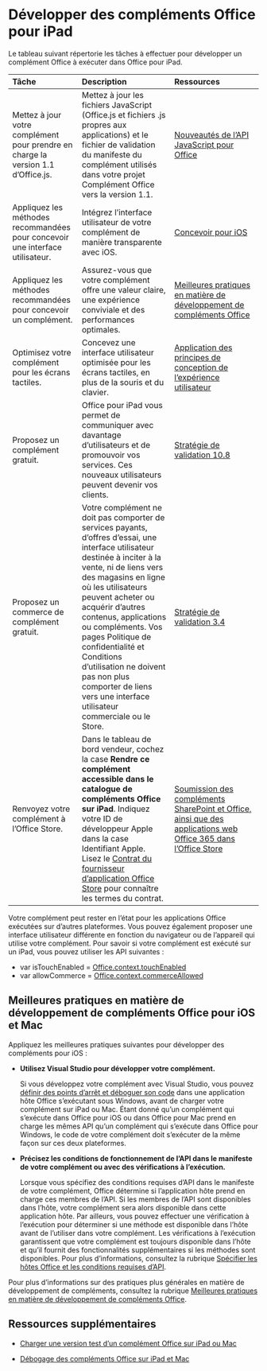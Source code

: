 
# <a name="develop-office-add-ins-for-the-ipad"></a>Développer des compléments Office pour iPad


Le tableau suivant répertorie les tâches à effectuer pour développer un complément Office à exécuter dans Office pour iPad.


|**Tâche**|**Description**|**Ressources**|
|:-----|:-----|:-----|
|Mettez à jour votre complément pour prendre en charge la version 1.1 d’Office.js.|Mettez à jour les fichiers JavaScript (Office.js et fichiers .js propres aux applications) et le fichier de validation du manifeste du complément utilisés dans votre projet Complément Office vers la version 1.1.|[Nouveautés de l’API JavaScript pour Office](../../reference/what's-changed-in-the-javascript-api-for-office.md)|
|Appliquez les méthodes recommandées pour concevoir une interface utilisateur.|Intégrez l’interface utilisateur de votre complément de manière transparente avec iOS.|[Concevoir pour iOS](https://developer.apple.com/library/ios/documentation/UserExperience/Conceptual/MobileHIG/)|
|Appliquez les méthodes recommandées pour concevoir un complément.|Assurez-vous que votre complément offre une valeur claire, une expérience conviviale et des performances optimales.|[Meilleures pratiques en matière de développement de compléments Office](../../docs/overview/add-in-development-best-practices.md)|
|Optimisez votre complément pour les écrans tactiles.|Concevez une interface utilisateur optimisée pour les écrans tactiles, en plus de la souris et du clavier.|[Application des principes de conception de l’expérience utilisateur](https://msdn.microsoft.com/EN-US/library/mt590883.aspx#Anchor_3)|
|Proposez un complément gratuit.|Office pour iPad vous permet de communiquer avec davantage d’utilisateurs et de promouvoir vos services. Ces nouveaux utilisateurs peuvent devenir vos clients.|[Stratégie de validation 10.8](http://msdn.microsoft.com/library/cd90836a-523e-42f5-ab02-5123cdf9fefe%28Office.15%29.aspx)|
|Proposez un commerce de complément gratuit.|Votre complément ne doit pas comporter de services payants, d’offres d’essai, une interface utilisateur destinée à inciter à la vente, ni de liens vers des magasins en ligne où les utilisateurs peuvent acheter ou acquérir d’autres contenus, applications ou compléments. Vos pages Politique de confidentialité et Conditions d’utilisation ne doivent pas non plus comporter de liens vers une interface utilisateur commerciale ou le Store.|[Stratégie de validation 3.4](http://msdn.microsoft.com/library/cd90836a-523e-42f5-ab02-5123cdf9fefe%28Office.15%29.aspx)|
|Renvoyez votre complément à l’Office Store.|Dans le tableau de bord vendeur, cochez la case **Rendre ce complément accessible dans le catalogue de compléments Office sur iPad**. Indiquez votre ID de développeur Apple dans la case Identifiant Apple. Lisez le [Contrat du fournisseur d’application Office Store](https://sellerdashboard.microsoft.com/Assets/Content/Agreements/en-US/Office_Store_Seller_Agreement_20120927.htm) pour connaître les termes du contrat.|[Soumission des compléments SharePoint et Office, ainsi que des applications web Office 365 dans l’Office Store](http://msdn.microsoft.com/library/ff075782-1303-4517-91cc-b3d730e9b9ae%28Office.15%29.aspx)|

Votre complément peut rester en l’état pour les applications Office exécutées sur d’autres plateformes. Vous pouvez également proposer une interface utilisateur différente en fonction du navigateur ou de l’appareil qui utilise votre complément. Pour savoir si votre complément est exécuté sur un iPad, vous pouvez utiliser les API suivantes :<ul><li>var isTouchEnabled = [Office.context.touchEnabled](http://dev.office.com/reference/add-ins/shared/office.context.touchenabled)</li><li>var allowCommerce = [Office.context.commerceAllowed](http://dev.office.com/reference/add-ins/shared/office.context.commerceallowed)</li></ul>
    

## <a name="best-practices-for-developing-office-add-ins-for-ios-and-mac"></a>Meilleures pratiques en matière de développement de compléments Office pour iOS et Mac

Appliquez les meilleures pratiques suivantes pour développer des compléments pour iOS :


-  **Utilisez Visual Studio pour développer votre complément.**
    
    Si vous développez votre complément avec Visual Studio, vous pouvez [définir des points d’arrêt et déboguer son code](../get-started/create-and-debug-office-add-ins-in-visual-studio.md#Test) dans une application hôte Office s’exécutant sous Windows, avant de charger votre complément sur iPad ou Mac. Étant donné qu’un complément qui s’exécute dans Office pour iOS ou dans Office pour Mac prend en charge les mêmes API qu’un complément qui s’exécute dans Office pour Windows, le code de votre complément doit s’exécuter de la même façon sur ces deux plateformes.
    
-  **Précisez les conditions de fonctionnement de l’API dans le manifeste de votre complément ou avec des vérifications à l’exécution.**
    
    Lorsque vous spécifiez des conditions requises d’API dans le manifeste de votre complément, Office détermine si l’application hôte prend en charge ces membres de l’API. Si les membres de l’API sont disponibles dans l’hôte, votre complément sera alors disponible dans cette application hôte. Par ailleurs, vous pouvez effectuer une vérification à l’exécution pour déterminer si une méthode est disponible dans l’hôte avant de l’utiliser dans votre complément. Les vérifications à l’exécution garantissent que votre complément est toujours disponible dans l’hôte et qu’il fournit des fonctionnalités supplémentaires si les méthodes sont disponibles. Pour plus d’informations, consultez la rubrique [Spécifier les hôtes Office et les conditions requises d’API](../../docs/overview/specify-office-hosts-and-api-requirements.md).
    
Pour plus d’informations sur des pratiques plus générales en matière de développement de compléments, consultez la rubrique [Meilleures pratiques en matière de développement de compléments Office](../../docs/overview/add-in-development-best-practices.md).


## <a name="additional-resources"></a>Ressources supplémentaires
<a name="bk_addresources"> </a>


- [Charger une version test d’un complément Office sur iPad ou Mac](../../docs/testing/sideload-an-office-add-in-on-ipad-and-mac.md)
    
- [Débogage des compléments Office sur iPad et Mac](../../docs/testing/debug-office-add-ins-on-ipad-and-mac.md)
    
